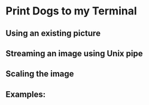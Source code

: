 # Print Dogs to my Terminal

## Using an existing picture

## Streaming an image using Unix pipe

## Scaling the image
 
## Examples:
